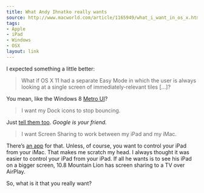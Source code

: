 ```yaml
---
title: What Andy Ihnatko really wants
source: http://www.macworld.com/article/1165949/what_i_want_in_os_x.html
tags:
- Apple
- iPad
- Windows
- OSX
layout: link
---
```


I expected something a little better:

> What if OS X 11 had a separate Easy Mode in which the user is always looking at a single screen of immediately-relevant tiles […]?

You mean, like the Windows 8&nbsp;[Metro UI][1]?

> I want my Dock icons to stop bouncing.

Just [tell them too][2]. *Google is your friend.*

> I want Screen Sharing to work between my iPad and my iMac.

There’s [an app][3] for that. Unless, of course, you want to control your iPad from your iMac. That makes me scratch my head. I always thought it was easier to control your iPad from your iPad. If all he wants is to see his iPad on a bigger screen, 10.8 Mountain Lion has screen sharing to a TV over AirPlay.

So, what is it that you really want?

[1]:http://lifehacker.com/5841764/windows-8-in%2Bdepth-part-1-the-metro-ui
[2]:http://hints.macworld.com/article.php?story=20090105064613347
[3]:http://itunes.apple.com/us/app/screens-vnc/id400012962?mt=8